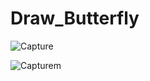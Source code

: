 # Draw_Butterfly

![Capture](https://user-images.githubusercontent.com/69831766/138674445-b1ddb6b4-eb04-4bf1-a318-78e6d55580ac.PNG)

![Capturem](https://user-images.githubusercontent.com/69831766/138674456-f74f07c2-e98d-48b8-bd22-894882e843f3.PNG)
